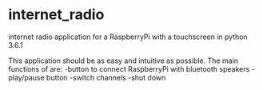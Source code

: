 # internet_radio
internet radio application for a RaspberryPi with a touchscreen in python 3.6.1

This application should be as easy and intuitive as possible. 
The main functions of are: 
    -button to connect RaspberryPi with bluetooth speakers
    -play/pause button
    -switch channels 
    -shut down 
